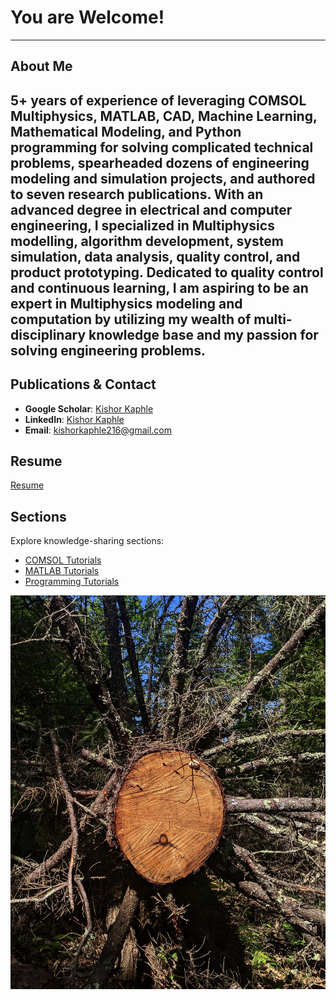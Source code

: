 # You are Welcome!

---

## About Me

5+ years of experience of leveraging COMSOL Multiphysics, MATLAB, CAD, Machine Learning, Mathematical Modeling, and Python programming for solving complicated technical problems, spearheaded dozens of engineering modeling and simulation projects, and authored to seven research publications. With an advanced degree in electrical and computer engineering, I specialized in Multiphysics modelling, algorithm development, system simulation, data analysis, quality control, and product prototyping. Dedicated to quality control and continuous learning, I am aspiring to be an expert in Multiphysics modeling and computation by utilizing my wealth of multi-disciplinary knowledge base and my passion for solving engineering problems.
---
## Publications & Contact

- **Google Scholar**: [Kishor Kaphle](https://scholar.google.com)
- **LinkedIn**: [Kishor Kaphle](https://www.linkedin.com/in/kishorkaphle/)
- **Email**: kishorkaphle216@gmail.com

## Resume
[Resume](credentials/resume.md)


## Sections
Explore knowledge-sharing sections:
- [COMSOL Tutorials](comsol.html)
- [MATLAB Tutorials](matlab.html)
- [Programming Tutorials](programming.html)

![Abstract](20220804_211143000_iOS.jpg)



